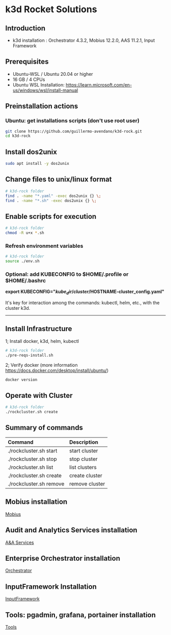 # k3d Rocket Solutions

## Introduction

- k3d installation : Orchestrator 4.3.2, Mobius 12.2.0, AAS 11.2.1, Input Framework 

## Prerequisites

- Ubuntu-WSL / Ubuntu 20.04 or higher
- 16 GB / 4 CPUs
- Ubuntu WSL Installation: <https://learn.microsoft.com/en-us/windows/wsl/install-manual>

## Preinstallation actions

### Ubuntu: get installations scripts (don't use root user)

```bash
git clone https://github.com/guillermo-avendano/k3d-rock.git
cd k3d-rock
```

## Install dos2unix

```bash
sudo apt install -y dos2unix
```

## Change files to unix/linux format

```bash
# k3d-rock folder
find . -name "*.yaml" -exec dos2unix {} \;
find . -name "*.sh" -exec dos2unix {} \;
```

## Enable scripts for execution

```bash
# k3d-rock folder
chmod -R u+x *.sh
```

### Refresh environment variables

```bash
# k3d-rock folder
source ./env.sh
```

### Optional: add KUBECONFIG to $HOME/.profile or $HOME/.bashrc


**export KUBECONFIG="$kube_dir/cluster/$HOSTNAME-cluster_config.yaml"**

It's key for interaction among the commands: kubectl, helm, etc., with the cluster k3d.
***

## Install Infrastructure

1; Install docker, k3d, helm, kubectl 

```bash
# k3d-rock folder
./pre-reqs-install.sh
```

2; Verify docker (more information <https://docs.docker.com/desktop/install/ubuntu/>)

```bash
docker version
```

## Operate with Cluster

```bash
# k3d-rock folder
./rockcluster.sh create
```

## Summary of commands

| Command | Description |
|:---|:---|
| ./rockcluster.sh start | start cluster |
| ./rockcluster.sh stop | stop cluster |
| ./rockcluster.sh list | list clusters |
| ./rockcluster.sh create | create cluster |
| ./rockcluster.sh remove | remove cluster |

## Mobius installation
[Mobius](mobius/README.md)

## Audit and Analytics Services installation
[A&A Services](aaservices/README.md)

## Enterprise Orchestrator installation
[Orchestrator](orchestrator/README.md)

## InputFramework Installation
[InputFramework](inputframework/README.md)

## Tools: pgadmin, grafana, portainer installation
[Tools](tools/README.md)